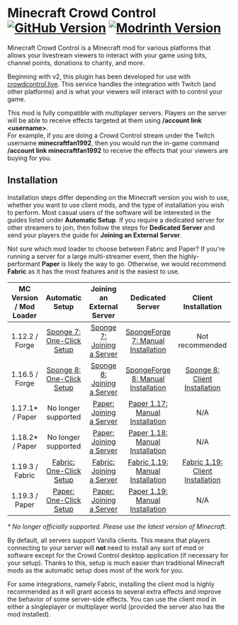 # Minecraft Crowd Control [![GitHub Version](https://img.shields.io/github/v/release/qixils/minecraft-crowdcontrol?label=Release&logo=github)](https://github.com/qixils/minecraft-crowdcontrol/releases/latest) [![Modrinth Version](https://img.shields.io/modrinth/v/6XhH9LqD?label=Modrinth&logo=modrinth)](https://modrinth.com/mod/crowdcontrol)

Minecraft Crowd Control is a Minecraft mod for various platforms that allows your livestream
viewers to interact with your game using bits, channel points, donations to charity, and more.

Beginning with v2, this plugin has been developed for use
with [crowdcontrol.live](https://crowdcontrol.live). This service handles the integration with
Twitch (and other platforms) and is what your viewers will interact with to control your game.

This mod is fully compatible with multiplayer servers. Players on the server will be able to
receive effects targeted at them using **/account link \<username\>**.  
For example, if you are doing a Crowd Control stream under the Twitch username **minecraftfan1992**,
then you would run the in-game command **/account link minecraftfan1992** to receive the effects
that your viewers are buying for you.

## Installation

Installation steps differ depending on the Minecraft version you wish to use, whether you want to
use client mods, and the type of installation you wish to perform. Most casual users of the software
will be interested in the guides listed under **Automatic Setup**. If you require a dedicated server
for other streamers to join, then follow the steps for **Dedicated Server** and send your players
the guide for **Joining an External Server**.

Not sure which mod loader to choose between Fabric and Paper? If you're running a server for a large
multi-streamer event, then the highly-performant **Paper** is likely the way to go. Otherwise, we
would recommend **Fabric** as it has the most features and is the easiest to use. 

| MC Version / Mod Loader |                      Automatic Setup                      |                    Joining an External Server                     |                               Dedicated Server                                |                              Client Installation                              |
|:-----------------------:|:---------------------------------------------------------:|:-----------------------------------------------------------------:|:-----------------------------------------------------------------------------:|:-----------------------------------------------------------------------------:|
|     1.12.2 / Forge      | [Sponge 7: One-Click Setup](guides/sponge_7_one_click.md) | [Sponge 7: Joining a Server](guides/sponge_7_joining_a_server.md) | [SpongeForge 7: Manual Installation](guides/sponge_7_manual_installation.md)  |                                Not recommended                                |
|     1.16.5 / Forge      | [Sponge 8: One-Click Setup](guides/sponge_8_one_click.md) | [Sponge 8: Joining a Server](guides/sponge_8_joining_a_server.md) | [SpongeForge 8: Manual Installation](guides/sponge_8_manual_installation.md)  |    [Sponge 8: Client Installation](guides/sponge_8_client_installation.md)    |
|     1.17.1* / Paper     |                    No longer supported                    |    [Paper: Joining a Server](guides/paper_joining_a_server.md)    |  [Paper 1.17: Manual Installation](guides/paper_1.17_manual_installation.md)  |                                      N/A                                      |
|     1.18.2* / Paper     |                    No longer supported                    |    [Paper: Joining a Server](guides/paper_joining_a_server.md)    |  [Paper 1.18: Manual Installation](guides/paper_1.18_manual_installation.md)  |                                      N/A                                      |
|     1.19.3 / Fabric     |   [Fabric: One-Click Setup](guides/fabric_one_click.md)   |   [Fabric: Joining a Server](guides/fabric_joining_a_server.md)   | [Fabric 1.19: Manual Installation](guides/fabric_1.19_manual_installation.md) | [Fabric 1.19: Client Installation](guides/fabric_1.19_client_installation.md) |
|     1.19.3 / Paper      |    [Paper: One-Click Setup](guides/paper_one_click.md)    |    [Paper: Joining a Server](guides/paper_joining_a_server.md)    |  [Paper 1.19: Manual Installation](guides/paper_1.19_manual_installation.md)  |                                      N/A                                      |

_* No longer officially supported. Please use the latest version of Minecraft._

By default, all servers support Vanilla clients. This means that players connecting to your server
will **not** need to install any sort of mod or software except for the Crowd Control desktop
application (if necessary for your setup). Thanks to this, setup is much easier than traditional
Minecraft mods as the automatic setup does most of the work for you.

For some integrations, namely Fabric, installing the client mod is highly recommended as it will
grant access to several extra effects and improve the behavior of some server-side effects. You can
use the client mod in either a singleplayer or multiplayer world (provided the server also has the
mod installed).
